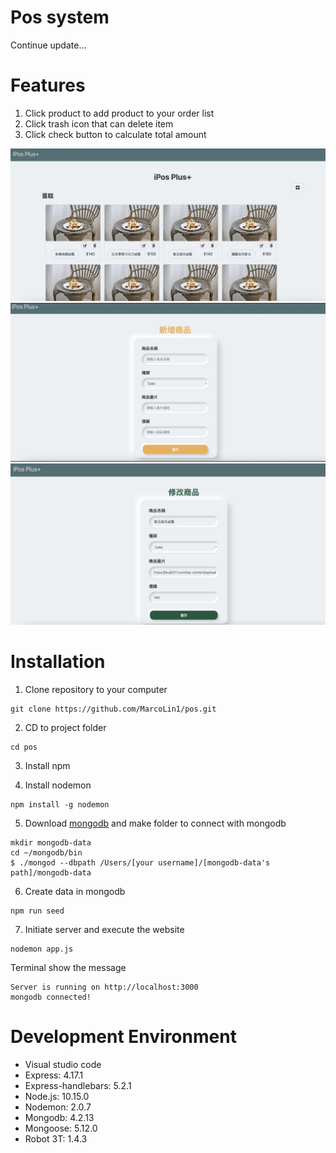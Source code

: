 # Pos system

Continue update...

# Features

1. Click product to add product to your order list
2. Click trash icon that can delete item
3. Click check button to calculate total amount

![image](https://github.com/MarcoLin1/pos/blob/master/firstPage.png)
![image](https://github.com/MarcoLin1/pos/blob/master/addProductPage.png)
![image](https://github.com/MarcoLin1/pos/blob/master/editProductPage.png)

# Installation

1. Clone repository to your computer

```
git clone https://github.com/MarcoLin1/pos.git
```

2. CD to project folder

```
cd pos
```

3. Install npm

4. Install nodemon

```
npm install -g nodemon
```

5. Download [mongodb](https://www.mongodb.com/) and make folder to connect with mongodb

```
mkdir mongodb-data
cd ~/mongodb/bin
$ ./mongod --dbpath /Users/[your username]/[mongodb-data's path]/mongodb-data
```

6. Create data in mongodb

```
npm run seed
```

7. Initiate server and execute the website

```
nodemon app.js
```

Terminal show the message

```
Server is running on http://localhost:3000
mongodb connected!
```

# Development Environment

- Visual studio code
- Express: 4.17.1
- Express-handlebars: 5.2.1
- Node.js: 10.15.0
- Nodemon: 2.0.7
- Mongodb: 4.2.13
- Mongoose: 5.12.0
- Robot 3T: 1.4.3
